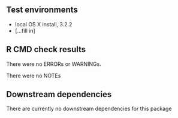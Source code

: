 ## Test environments
* local OS X install, 3.2.2
* [...fill in]

## R CMD check results
There were no ERRORs or WARNINGs. 

There were no NOTEs

## Downstream dependencies
There are currently no downstream dependencies for this package